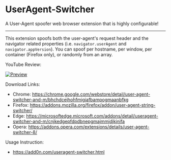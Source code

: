# UserAgent-Switcher
A User-Agent spoofer web browser extension that is highly configurable!

------------
This extension spoofs both the user-agent's request header and the navigator related properties (i.e. `navigator.userAgent` and `navigator.appVersion`). You can spoof per hostname, per window, per container (Firefox only), or randomly from an array.

YouTube Review:

[![Preview](https://img.youtube.com/vi/-aVFxvF3N_E/0.jpg)](https://www.youtube.com/watch?v=-aVFxvF3N_E)

Download Links:
  * Chrome: https://chrome.google.com/webstore/detail/user-agent-switcher-and-m/bhchdcejhohfmigjafbampogmaanbfkg
  * Firefox: https://addons.mozilla.org/firefox/addon/user-agent-string-switcher/
  * Edge: https://microsoftedge.microsoft.com/addons/detail/useragent-switcher-and-m/cnjkedgepfdpdbnepgmajmmjdjkjnifa
  * Opera: https://addons.opera.com/extensions/details/user-agent-switcher-8/

Usage Instruction:
  * https://add0n.com/useragent-switcher.html

